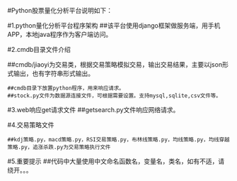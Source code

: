 #Python股票量化分析平台说明如下：

#1.python量化分析平台程序架构
##该平台使用django框架做服务端，用手机APP，本地java程序作为客户端访问。

#2.cmdb目录文件介绍

##cmdb/jiaoyi为交易类，根据交易策略模拟交易，输出交易结果，主要以json形式输出，也有字符串形式输出。

    ##cmdb目录下放置python程序，用来响应请求。
    ##stock.py文件为数据源连接文件，可根据需要设置。支持mysql,sqlite,csv文件等。

#3.web响应get请求文件
    ##getsearch.py文件响应网络请求。

#4.交易策略文件

    ##kdj策略.py，macd策略.py，RSI交易策略.py，布林线策略.py，均线策略.py，均线穿越策略.py，追涨杀跌.py为交易策略执行文件


#5.重要提示
     ##代码中大量使用中文命名函数名，变量名，类名，如有不适，请绕开。。。